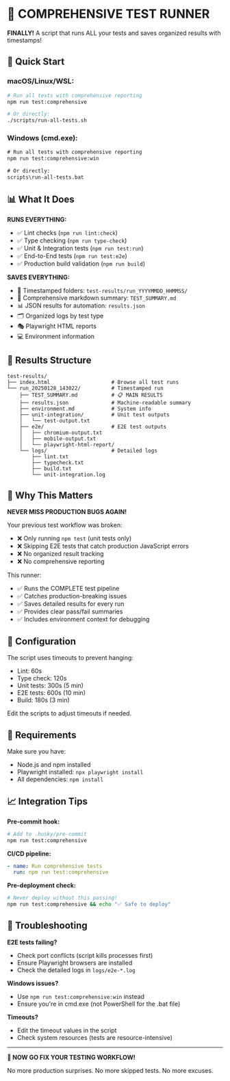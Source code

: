 # 🧪 COMPREHENSIVE TEST RUNNER

**FINALLY!** A script that runs ALL your tests and saves organized results with timestamps!

## 🚀 Quick Start

### macOS/Linux/WSL:

```bash
# Run all tests with comprehensive reporting
npm run test:comprehensive

# Or directly:
./scripts/run-all-tests.sh
```

### Windows (cmd.exe):

```cmd
# Run all tests with comprehensive reporting
npm run test:comprehensive:win

# Or directly:
scripts\run-all-tests.bat
```

## 📊 What It Does

**RUNS EVERYTHING:**

- ✅ Lint checks (`npm run lint:check`)
- ✅ Type checking (`npm run type-check`)
- ✅ Unit & Integration tests (`npm run test:run`)
- ✅ End-to-End tests (`npm run test:e2e`)
- ✅ Production build validation (`npm run build`)

**SAVES EVERYTHING:**

- 📁 Timestamped folders: `test-results/run_YYYYMMDD_HHMMSS/`
- 📝 Comprehensive markdown summary: `TEST_SUMMARY.md`
- 📊 JSON results for automation: `results.json`
- 🗂️ Organized logs by test type
- 🎭 Playwright HTML reports
- 💻 Environment information

## 📁 Results Structure

```
test-results/
├── index.html                    # Browse all test runs
└── run_20250128_143022/          # Timestamped run
    ├── TEST_SUMMARY.md           # 📋 MAIN RESULTS
    ├── results.json              # Machine-readable summary
    ├── environment.md            # System info
    ├── unit-integration/         # Unit test outputs
    │   └── test-output.txt
    ├── e2e/                      # E2E test outputs
    │   ├── chromium-output.txt
    │   ├── mobile-output.txt
    │   └── playwright-html-report/
    └── logs/                     # Detailed logs
        ├── lint.txt
        ├── typecheck.txt
        ├── build.txt
        └── unit-integration.log
```

## 🎯 Why This Matters

**NEVER MISS PRODUCTION BUGS AGAIN!**

Your previous test workflow was broken:

- ❌ Only running `npm test` (unit tests only)
- ❌ Skipping E2E tests that catch production JavaScript errors
- ❌ No organized result tracking
- ❌ No comprehensive reporting

This runner:

- ✅ Runs the COMPLETE test pipeline
- ✅ Catches production-breaking issues
- ✅ Saves detailed results for every run
- ✅ Provides clear pass/fail summaries
- ✅ Includes environment context for debugging

## 🔧 Configuration

The script uses timeouts to prevent hanging:

- Lint: 60s
- Type check: 120s
- Unit tests: 300s (5 min)
- E2E tests: 600s (10 min)
- Build: 180s (3 min)

Edit the scripts to adjust timeouts if needed.

## 🚨 Requirements

Make sure you have:

- Node.js and npm installed
- Playwright installed: `npx playwright install`
- All dependencies: `npm install`

## 📈 Integration Tips

**Pre-commit hook:**

```bash
# Add to .husky/pre-commit
npm run test:comprehensive
```

**CI/CD pipeline:**

```yaml
- name: Run comprehensive tests
  run: npm run test:comprehensive
```

**Pre-deployment check:**

```bash
# Never deploy without this passing!
npm run test:comprehensive && echo "✅ Safe to deploy"
```

## 🐛 Troubleshooting

**E2E tests failing?**

- Check port conflicts (script kills processes first)
- Ensure Playwright browsers are installed
- Check the detailed logs in `logs/e2e-*.log`

**Windows issues?**

- Use `npm run test:comprehensive:win` instead
- Ensure you're in cmd.exe (not PowerShell for the .bat file)

**Timeouts?**

- Edit the timeout values in the script
- Check system resources (tests are resource-intensive)

---

**🎉 NOW GO FIX YOUR TESTING WORKFLOW!**

No more production surprises. No more skipped tests. No more excuses.
